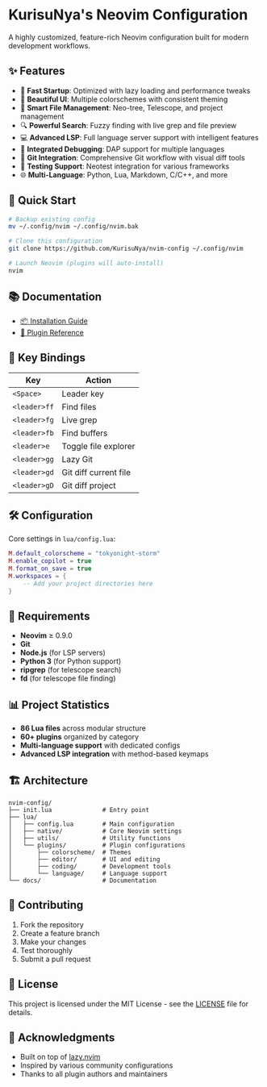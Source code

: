 # KurisuNya's Neovim Configuration

A highly customized, feature-rich Neovim configuration built for modern development workflows.

## ✨ Features

- 🚀 **Fast Startup**: Optimized with lazy loading and performance tweaks
- 🎨 **Beautiful UI**: Multiple colorschemes with consistent theming
- 📁 **Smart File Management**: Neo-tree, Telescope, and project management
- 🔍 **Powerful Search**: Fuzzy finding with live grep and file preview
- 💻 **Advanced LSP**: Full language server support with intelligent features
- 🐛 **Integrated Debugging**: DAP support for multiple languages
- 🔧 **Git Integration**: Comprehensive Git workflow with visual diff tools
- 🧪 **Testing Support**: Neotest integration for various frameworks
- 🌐 **Multi-Language**: Python, Lua, Markdown, C/C++, and more

## 🚀 Quick Start

```bash
# Backup existing config
mv ~/.config/nvim ~/.config/nvim.bak

# Clone this configuration
git clone https://github.com/KurisuNya/nvim-config ~/.config/nvim

# Launch Neovim (plugins will auto-install)
nvim
```

## 📚 Documentation

- [📦 Installation Guide](docs/installation.md)
- [🔌 Plugin Reference](docs/plugins.md)

## 🎯 Key Bindings

| Key | Action |
|-----|--------|
| `<Space>` | Leader key |
| `<leader>ff` | Find files |
| `<leader>fg` | Live grep |
| `<leader>fb` | Find buffers |
| `<leader>e` | Toggle file explorer |
| `<leader>gg` | Lazy Git |
| `<leader>gd` | Git diff current file |
| `<leader>gD` | Git diff project |

## 🛠️ Configuration

Core settings in `lua/config.lua`:

```lua
M.default_colorscheme = "tokyonight-storm"
M.enable_copilot = true
M.format_on_save = true
M.workspaces = {
    -- Add your project directories here
}
```

## 🔧 Requirements

- **Neovim** ≥ 0.9.0
- **Git**
- **Node.js** (for LSP servers)
- **Python 3** (for Python support)
- **ripgrep** (for telescope search)
- **fd** (for telescope file finding)

## 📊 Project Statistics

- **86 Lua files** across modular structure
- **60+ plugins** organized by category
- **Multi-language support** with dedicated configs
- **Advanced LSP integration** with method-based keymaps

## 🏗️ Architecture

```
nvim-config/
├── init.lua              # Entry point
├── lua/
│   ├── config.lua        # Main configuration
│   ├── native/           # Core Neovim settings
│   ├── utils/            # Utility functions
│   └── plugins/          # Plugin configurations
│       ├── colorscheme/  # Themes
│       ├── editor/       # UI and editing
│       ├── coding/       # Development tools
│       └── language/     # Language support
└── docs/                 # Documentation
```

## 🤝 Contributing

1. Fork the repository
2. Create a feature branch
3. Make your changes
4. Test thoroughly
5. Submit a pull request

## 📄 License

This project is licensed under the MIT License - see the [LICENSE](LICENSE) file for details.

## 🙏 Acknowledgments

- Built on top of [lazy.nvim](https://github.com/folke/lazy.nvim)
- Inspired by various community configurations
- Thanks to all plugin authors and maintainers
